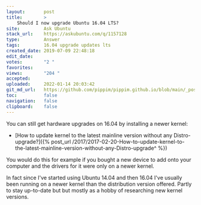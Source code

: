 ```yaml
---
layout:       post
title:        >
    Should I now upgrade Ubuntu 16.04 LTS?
site:         Ask Ubuntu
stack_url:    https://askubuntu.com/q/1157128
type:         Answer
tags:         16.04 upgrade updates lts
created_date: 2019-07-09 22:48:18
edit_date:    
votes:        "2 "
favorites:    
views:        "204 "
accepted:     
uploaded:     2022-01-14 20:03:42
git_md_url:   https://github.com/pippim/pippim.github.io/blob/main/_posts/2019/2019-07-09-Should-I-now-upgrade-Ubuntu-16.04-LTS^.md
toc:          false
navigation:   false
clipboard:    false
---
```


You can still get hardware upgrades on 16.04 by installing a newer kernel:

- [How to update kernel to the latest mainline version without any Distro-upgrade?]({% post_url /2017/2017-02-20-How-to-update-kernel-to-the-latest-mainline-version-without-any-Distro-upgrade^ %})

You would do this for example if you bought a new device to add onto your computer and the drivers for it were only on a newer kernel.

In fact since I've started using Ubuntu 14.04 and then 16.04 I've usually been running on a newer kernel than the distribution version offered. Partly to stay up-to-date but but mostly as a hobby of researching new kernel versions.
